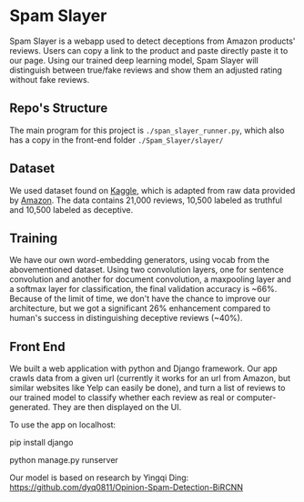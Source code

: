 # Spam Slayer

Spam Slayer is a webapp used to detect deceptions from Amazon products' reviews. Users can copy a link to the product and paste directly paste it to our page. Using our trained deep learning model, Spam Slayer will distinguish between true/fake reviews and show them an adjusted rating without fake reviews.

## Repo's Structure
The main program for this project is `./span_slayer_runner.py`, which also has a copy in the front-end folder `./Spam_Slayer/slayer/`

## Dataset
We used dataset found on [Kaggle](https://www.kaggle.com/lievgarcia/amazon-reviews), which is adapted from raw data provided by [Amazon](https://s3.amazonaws.com/amazon-reviews-pds/readme.html). The data contains 21,000 reviews, 10,500 labeled as truthful and 10,500 labeled as deceptive.

## Training
We have our own word-embedding generators, using vocab from the abovementioned dataset. Using two convolution layers, one for sentence convolution and another for document convolution, a maxpooling layer and a softmax layer for classification, the final validation accuracy is ~66%. Because of the limit of time, we don't have the chance to improve our architecture, but we got a significant 26% enhancement compared to human's success in distinguishing deceptive reviews (~40%).

## Front End
We built a web application with python and Django framework.
Our app crawls data from a given url (currently it works for an url from Amazon, but similar websites like Yelp can easily be done), and turn a list of reviews to our trained model to classify whether each review as real or computer-generated. They are then displayed on the UI.

To use the app on localhost:

pip install django

python manage.py runserver


Our model is based on research by Yingqi Ding:
https://github.com/dyq0811/Opinion-Spam-Detection-BiRCNN
